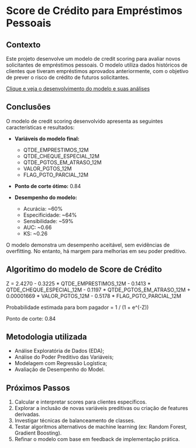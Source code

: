 # Score de Crédito para Empréstimos Pessoais

## Contexto

Este projeto desenvolve um modelo de credit scoring para avaliar novos solicitantes de empréstimos pessoais. 
O modelo utiliza dados históricos de clientes que tiveram empréstimos aprovados anteriormente, com o objetivo de prever o risco de crédito de futuros solicitantes.

[Clique e veja o desenvolvimento do modelo e suas análises](https://github.com/franciscobpena/creditscore/blob/main/creditscore.ipynb)

## Conclusões

O modelo de credit scoring desenvolvido apresenta as seguintes características e resultados:

* **Variáveis do modelo final:**
  * QTDE_EMPRESTIMOS_12M
  * QTDE_CHEQUE_ESPECIAL_12M
  * QTDE_PGTOS_EM_ATRASO_12M
  * VALOR_PGTOS_12M
  * FLAG_PGTO_PARCIAL_12M

* **Ponto de corte ótimo:** 0.84

* **Desempenho do modelo:**
  * Acurácia: ~60%
  * Especificidade: ~64%
  * Sensibilidade: ~59%
  * AUC: ~0.66
  * KS: ~0.26

O modelo demonstra um desempenho aceitável, sem evidências de overfitting. No entanto, há margem para melhorias em seu poder preditivo.

##  Algoritimo do modelo de Score de Crédito
  
Z = 2.4270 - 0.3225 * QTDE_EMPRESTIMOS_12M - 0.1413 * QTDE_CHEQUE_ESPECIAL_12M 
    - 0.1197 * QTDE_PGTOS_EM_ATRASO_12M + 0.00001669 * VALOR_PGTOS_12M 
    - 0.5178 * FLAG_PGTO_PARCIAL_12M

Probabilidade estimada para bom pagador = 1 / (1 + e^(-Z))

Ponto de corte: 0.84

## Metodologia utilizada

- Análise Exploratória de Dados (EDA);
- Análise do Poder Preditivo das Variáveis;
- Modelagem com Regressão Logística;
- Avaliação de Desempenho do Model.

## Próximos Passos

1. Calcular e interpretar scores para clientes específicos.
2. Explorar a inclusão de novas variáveis preditivas ou criação de features derivadas.
3. Investigar técnicas de balanceamento de classes.
4. Testar algoritmos alternativos de machine learning (ex: Random Forest, Gradient Boosting).
5. Refinar o modelo com base em feedback de implementação prática.

